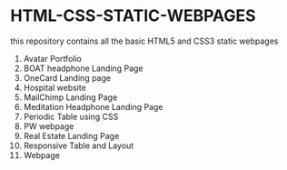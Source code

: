 # HTML-CSS-STATIC-WEBPAGES
this repository contains all the basic HTML5 and CSS3 static webpages
1. Avatar Portfolio
2. BOAT headphone Landing Page
3. OneCard Landing page
4. Hospital website
5. MailChimp Landing Page
6. Meditation Headphone Landing Page
7. Periodic Table using CSS
8. PW webpage
9. Real Estate Landing Page
10. Responsive Table and Layout
11. Webpage


 
